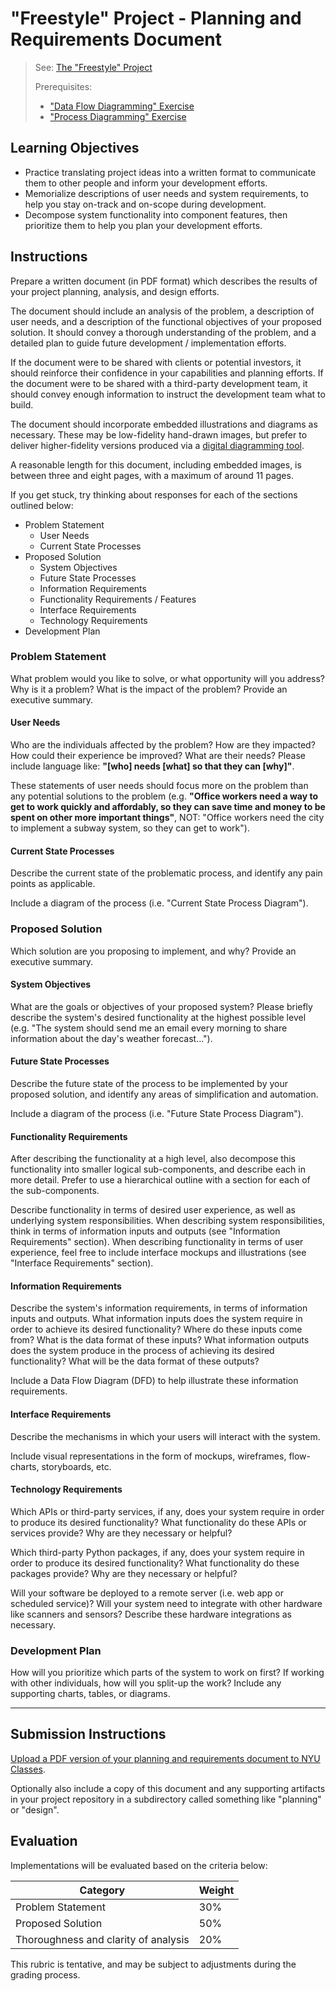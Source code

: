 # "Freestyle" Project - Planning and Requirements Document

> See: [The "Freestyle" Project](README.md)
>
> Prerequisites:
>   + ["Data Flow Diagramming" Exercise](/exercises/data-flow-diagramming/README.md)
>   + ["Process Diagramming" Exercise](/exercises/process-diagramming/README.md)

## Learning Objectives

  + Practice translating project ideas into a written format to communicate them to other people and inform your development efforts.
  + Memorialize descriptions of user needs and system requirements, to help you stay on-track and on-scope during development.
  + Decompose system functionality into component features, then prioritize them to help you plan your development efforts.

## Instructions

Prepare a written document (in PDF format) which describes the results of your project planning, analysis, and design efforts.

The document should include an analysis of the problem, a description of user needs, and a description of the functional objectives of your proposed solution. It should convey a thorough understanding of the problem, and a detailed plan to guide future development / implementation efforts.

If the document were to be shared with clients or potential investors, it should reinforce their confidence in your capabilities and planning efforts. If the document were to be shared with a third-party development team, it should convey enough information to instruct the development team what to build.

The document should incorporate embedded illustrations and diagrams as necessary. These may be low-fidelity hand-drawn images, but prefer to deliver higher-fidelity versions produced via a [digital diagramming tool](/notes/info-systems/processes.md#process-diagramming-tools).

A reasonable length for this document, including embedded images, is between three and eight pages, with a maximum of around 11 pages.

If you get stuck, try thinking about responses for each of the sections outlined below:

  + Problem Statement
    + User Needs
    + Current State Processes
  + Proposed Solution
    + System Objectives
    + Future State Processes
    + Information Requirements
    + Functionality Requirements / Features
    + Interface Requirements
    + Technology Requirements
  + Development Plan





### Problem Statement

What problem would you like to solve, or what opportunity will you address? Why is it a problem? What is the impact of the problem? Provide an executive summary.

#### User Needs

Who are the individuals affected by the problem? How are they impacted? How could their experience be improved? What are their needs? Please include language like: **"[who] needs [what] so that they can [why]"**.

These statements of user needs should focus more on the problem than any potential solutions to the problem (e.g. **"Office workers need a way to get to work quickly and affordably, so they can save time and money to be spent on other more important things"**, NOT: "Office workers need the city to implement a subway system, so they can get to work").

#### Current State Processes

Describe the current state of the problematic process, and identify any pain points as applicable.

Include a diagram of the process (i.e. "Current State Process Diagram").








### Proposed Solution

Which solution are you proposing to implement, and why? Provide an executive summary.

#### System Objectives

What are the goals or objectives of your proposed system? Please briefly describe the system's desired functionality at the highest possible level (e.g. "The system should send me an email every morning to share information about the day's weather forecast...").

#### Future State Processes

Describe the future state of the process to be implemented by your proposed solution, and identify any areas of simplification and automation.

Include a diagram of the process (i.e. "Future State Process Diagram").

#### Functionality Requirements

After describing the functionality at a high level, also decompose this functionality into smaller logical sub-components, and describe each in more detail. Prefer to use a hierarchical outline with a section for each of the sub-components.

Describe functionality in terms of desired user experience, as well as underlying system responsibilities. When describing system responsibilities, think in terms of information inputs and outputs (see "Information Requirements" section). When describing functionality in terms of user experience, feel free to include interface mockups and illustrations (see "Interface Requirements" section).

#### Information Requirements

Describe the system's information requirements, in terms of information inputs and outputs. What information inputs does the system require in order to achieve its desired functionality? Where do these inputs come from? What is the data format of these inputs? What information outputs does the system produce in the process of achieving its desired functionality? What will be the data format of these outputs?

Include a Data Flow Diagram (DFD) to help illustrate these information requirements.

#### Interface Requirements

Describe the mechanisms in which your users will interact with the system.

Include visual representations in the form of mockups, wireframes, flow-charts, storyboards, etc.

#### Technology Requirements

Which APIs or third-party services, if any, does your system require in order to produce its desired functionality? What functionality do these APIs or services provide? Why are they necessary or helpful?

Which third-party Python packages, if any, does your system require in order to produce its desired functionality? What functionality do these packages provide? Why are they necessary or helpful?

Will your software be deployed to a remote server (i.e. web app or scheduled service)? Will your system need to integrate with other hardware like scanners and sensors? Describe these hardware integrations as necessary.





### Development Plan

How will you prioritize which parts of the system to work on first? If working with other individuals, how will you split-up the work? Include any supporting charts, tables, or diagrams.

<hr>


## Submission Instructions

[Upload a PDF version of your planning and requirements document to NYU Classes](https://newclasses.nyu.edu/portal/site/e7aed58f-c4e8-4fbd-b8ab-40c86414d0ab/tool/f1178530-8a47-4ef7-831d-d554df55b4eb?assignmentId=/assignment/a/e7aed58f-c4e8-4fbd-b8ab-40c86414d0ab/fa119b5a-ff65-4567-8ca5-cfbb7f53bdff&panel=Main&sakai_action=doView_assignment).

Optionally also include a copy of this document and any supporting artifacts in your project repository in a subdirectory called something like "planning" or "design".

## Evaluation

Implementations will be evaluated based on the criteria below:

Category | Weight
--- | ---
Problem Statement | 30%
Proposed Solution | 50%
Thoroughness and clarity of analysis | 20%

This rubric is tentative, and may be subject to adjustments during the grading process.
